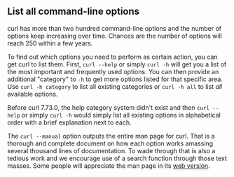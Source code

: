 ## List all command-line options

curl has more than two hundred command-line options and the number of options
keep increasing over time. Chances are the number of options will reach 250
within a few years.

To find out which options you need to perform as certain action, you can get
curl to list them. First, `curl --help` or simply `curl -h` will get you a
list of the most important and frequently used options. You can then provide
an additional "category" to `-h` to get more options listed for that specific
area. Use `curl -h category` to list all existing categories or `curl -h all`
to list *all* available options.

Before curl 7.73.0, the help category system didn't exist and then `curl
--help` or simply `curl -h` would simply list all existing options in
alphabetical order with a brief explanation next to each.

The `curl --manual` option outputs the entire man page for curl. That is a
thorough and complete document on how each option works amassing several
thousand lines of documentation. To wade through that is also a tedious work
and we encourage use of a search function through those text masses. Some
people will appreciate the man page in its [web
version](https://curl.se/docs/manpage.html).
